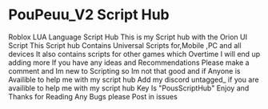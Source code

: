 # PouPeuu_V2 Script Hub
Roblox LUA Language Script Hub
This is my Script hub with the Orion UI Script
This Script hub Contains Universal Scripts for,Mobile ,PC and all devices
It also contains scripts for other games which Overtime I will end up adding more
If you have any ideas and Recommendations Please make a comment and Im new to Scripting so Im not that good and if Anyone is Availible to help me with my script hub
Add my discord untagged_ if you are availible to help me with my script hub
Key Is "PousScriptHub"
Enjoy and Thanks for Reading
Any Bugs please Post in issues
